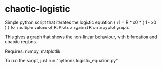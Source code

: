 # chaotic-logistic

Simple python script that iterates the logistic equation ( x1 = R * x0 * ( 1 - x0 ) ) for multiple values of R. Plots x against R on a pyplot graph.

This gives a graph that shows the non-linear behaviour, with bifurcation and chaotic regions.

Requires: numpy, matplotlib

To run the script, just run "python3 logistic_equation.py".
